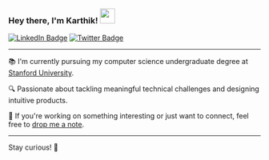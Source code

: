 ### Hey there, I'm Karthik! <img src="https://media.giphy.com/media/hvRJCLFzcasrR4ia7z/giphy.gif" width="30px">

[![LinkedIn Badge](https://img.shields.io/badge/-KarthikVetrivel-blue?style=flat-square&logo=Linkedin&logoColor=white&link=https://www.linkedin.com/in/karthik-vetrivel-05a696166/)](https://www.linkedin.com/in/karthik-vetrivel-05a696166/)
[![Twitter Badge](https://img.shields.io/badge/-karthikvetrive3-1da1f2?style=flat-square&logo=Twitter&logoColor=white&link=https://twitter.com/karthikvetrive3)](https://twitter.com/karthikvetrive3)

---

📚 I'm currently pursuing my computer science undergraduate degree at [Stanford University](https://www.stanford.edu/).

🔍 Passionate about tackling meaningful technical challenges and designing intuitive products.

💌 If you're working on something interesting or just want to connect, feel free to [drop me a note](mailto:kvetriv@stanford.edu).

---

Stay curious! 🚀



<!--
**karthikvetrivel/karthikvetrivel** is a ✨ _special_ ✨ repository because its `README.md` (this file) appears on your GitHub profile.

Here are some ideas to get you started:

- 🔭 I’m currently working on ...
- 🌱 I’m currently learning ...
- 👯 I’m looking to collaborate on ...
- 🤔 I’m looking for help with ...
- 💬 Ask me about ...
- 📫 How to reach me: ...
- 😄 Pronouns: ...
- ⚡ Fun fact: ...
-->
